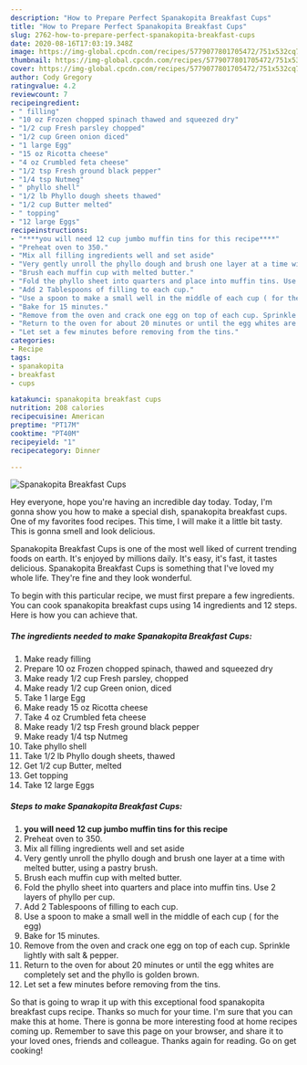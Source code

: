 ```yaml
---
description: "How to Prepare Perfect Spanakopita Breakfast Cups"
title: "How to Prepare Perfect Spanakopita Breakfast Cups"
slug: 2762-how-to-prepare-perfect-spanakopita-breakfast-cups
date: 2020-08-16T17:03:19.348Z
image: https://img-global.cpcdn.com/recipes/5779077801705472/751x532cq70/spanakopita-breakfast-cups-recipe-main-photo.jpg
thumbnail: https://img-global.cpcdn.com/recipes/5779077801705472/751x532cq70/spanakopita-breakfast-cups-recipe-main-photo.jpg
cover: https://img-global.cpcdn.com/recipes/5779077801705472/751x532cq70/spanakopita-breakfast-cups-recipe-main-photo.jpg
author: Cody Gregory
ratingvalue: 4.2
reviewcount: 7
recipeingredient:
- " filling"
- "10 oz Frozen chopped spinach thawed and squeezed dry"
- "1/2 cup Fresh parsley chopped"
- "1/2 cup Green onion diced"
- "1 large Egg"
- "15 oz Ricotta cheese"
- "4 oz Crumbled feta cheese"
- "1/2 tsp Fresh ground black pepper"
- "1/4 tsp Nutmeg"
- " phyllo shell"
- "1/2 lb Phyllo dough sheets thawed"
- "1/2 cup Butter melted"
- " topping"
- "12 large Eggs"
recipeinstructions:
- "****you will need 12 cup jumbo muffin tins for this recipe****"
- "Preheat oven to 350."
- "Mix all filling ingredients well and set aside"
- "Very gently unroll the phyllo dough and brush one layer at a time with melted butter, using a pastry brush."
- "Brush each muffin cup with melted butter."
- "Fold the phyllo sheet into quarters and place into muffin tins. Use 2 layers of phyllo per cup."
- "Add 2 Tablespoons of filling to each cup."
- "Use a spoon to make a small well in the middle of each cup ( for the egg)"
- "Bake for 15 minutes."
- "Remove from the oven and crack one egg on top of each cup. Sprinkle lightly with salt &amp; pepper."
- "Return to the oven for about 20 minutes or until the egg whites are completely set and the phyllo is golden brown."
- "Let set a few minutes before removing from the tins."
categories:
- Recipe
tags:
- spanakopita
- breakfast
- cups

katakunci: spanakopita breakfast cups 
nutrition: 208 calories
recipecuisine: American
preptime: "PT17M"
cooktime: "PT40M"
recipeyield: "1"
recipecategory: Dinner

---
```



![Spanakopita Breakfast Cups](https://img-global.cpcdn.com/recipes/5779077801705472/751x532cq70/spanakopita-breakfast-cups-recipe-main-photo.jpg)

Hey everyone, hope you're having an incredible day today. Today, I'm gonna show you how to make a special dish, spanakopita breakfast cups. One of my favorites food recipes. This time, I will make it a little bit tasty. This is gonna smell and look delicious.

Spanakopita Breakfast Cups is one of the most well liked of current trending foods on earth. It's enjoyed by millions daily. It's easy, it's fast, it tastes delicious. Spanakopita Breakfast Cups is something that I've loved my whole life. They're fine and they look wonderful.




To begin with this particular recipe, we must first prepare a few ingredients. You can cook spanakopita breakfast cups using 14 ingredients and 12 steps. Here is how you can achieve that.

<!--inarticleads1-->

##### The ingredients needed to make Spanakopita Breakfast Cups:

1. Make ready  filling
1. Prepare 10 oz Frozen chopped spinach, thawed and squeezed dry
1. Make ready 1/2 cup Fresh parsley, chopped
1. Make ready 1/2 cup Green onion, diced
1. Take 1 large Egg
1. Make ready 15 oz Ricotta cheese
1. Take 4 oz Crumbled feta cheese
1. Make ready 1/2 tsp Fresh ground black pepper
1. Make ready 1/4 tsp Nutmeg
1. Take  phyllo shell
1. Take 1/2 lb Phyllo dough sheets, thawed
1. Get 1/2 cup Butter, melted
1. Get  topping
1. Take 12 large Eggs




<!--inarticleads2-->

##### Steps to make Spanakopita Breakfast Cups:

1. ****you will need 12 cup jumbo muffin tins for this recipe****
1. Preheat oven to 350.
1. Mix all filling ingredients well and set aside
1. Very gently unroll the phyllo dough and brush one layer at a time with melted butter, using a pastry brush.
1. Brush each muffin cup with melted butter.
1. Fold the phyllo sheet into quarters and place into muffin tins. Use 2 layers of phyllo per cup.
1. Add 2 Tablespoons of filling to each cup.
1. Use a spoon to make a small well in the middle of each cup ( for the egg)
1. Bake for 15 minutes.
1. Remove from the oven and crack one egg on top of each cup. Sprinkle lightly with salt &amp; pepper.
1. Return to the oven for about 20 minutes or until the egg whites are completely set and the phyllo is golden brown.
1. Let set a few minutes before removing from the tins.




So that is going to wrap it up with this exceptional food spanakopita breakfast cups recipe. Thanks so much for your time. I'm sure that you can make this at home. There is gonna be more interesting food at home recipes coming up. Remember to save this page on your browser, and share it to your loved ones, friends and colleague. Thanks again for reading. Go on get cooking!
